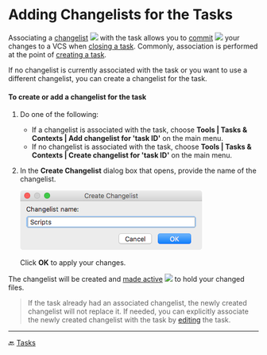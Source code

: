 # Adding Changelists for the Tasks 

Associating a [changelist][1] ![][ext] with the task allows you to [commit][2] ![][ext] your changes to a VCS when [closing a task](Tasks-closing.md). Commonly, association is performed at the point of [creating a task](Tasks-opening.md).

If no changelist is currently associated with the task or you want to use a different changelist, you can create a changelist for the task.

#### To create or add a changelist for the task

1. Do one of the following:

    - If a changelist is associated with the task, choose **Tools | Tasks & Contexts | Add changelist for 'task ID'** on the main menu.
    - If no changelist is associated with the task, choose **Tools | Tasks & Contexts | Create changelist for 'task ID'** on the main menu.

2. In the **Create Changelist** dialog box that opens, provide the name of the changelist.

    ![](../img/task-create-changelist.png)

    Click **OK** to apply your changes.

The changelist will be created and [made active][3] ![][ext] to hold your changed files.

> If the task already had an associated changelist, the newly created changelist will not replace it. If needed, you can explicitly associate the newly created changelist with the task by [editing](Tasks-editing.md) the task.


---
🔙 [Tasks](Tasks.md)

[1]: https://www.jetbrains.com/help/idea/changelist.html
[2]: https://www.jetbrains.com/help/idea/committing-changes-to-a-local-git-repository.html
[3]: https://www.jetbrains.com/help/idea/assigning-an-active-changelist.html

[ext]: ../img/ext-link.png

